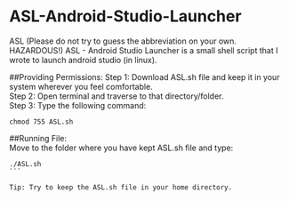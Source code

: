 # ASL-Android-Studio-Launcher
ASL (Please do not try to guess the abbreviation on your own. HAZARDOUS!)
ASL - Android Studio Launcher is a small shell script that I wrote to launch android studio (in linux). 

##Providing Permissions:
Step 1: Download ASL.sh file and keep it in your system wherever you feel comfortable.  
Step 2: Open terminal and traverse to that directory/folder.   
Step 3: Type the following command:   
```
chmod 755 ASL.sh
```

##Running File:   
Move to the folder where you have kept ASL.sh file and type:
````
./ASL.sh
```

Tip: Try to keep the ASL.sh file in your home directory.

